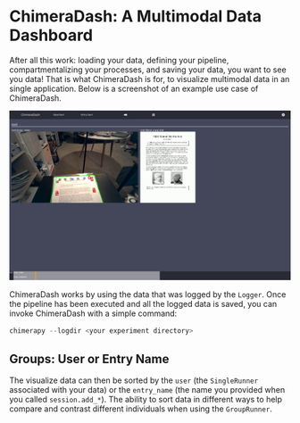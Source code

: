 # ChimeraDash: A Multimodal Data Dashboard

After all this work: loading your data, defining your pipeline,
compartmentalizing your processes, and saving your data, you want to see
you data! That is what ChimeraDash is for, to visualize multimodal data
in an single application. Below is a screenshot of an example use case
of ChimeraDash.

![ChimeraDash Screenshot](../_static/ChimeraDash.png)

ChimeraDash works by using the data that was logged by the ``Logger``.
Once the pipeline has been executed and all the logged data is saved,
you can invoke ChimeraDash with a simple command:

```python
chimerapy --logdir <your experiment directory>
```

## Groups: User or Entry Name

The visualize data can then be sorted by the ``user`` (the
``SingleRunner`` associated with your data) or the ``entry_name`` (the
name you provided when you called ``session.add_*``). The ability to
sort data in different ways to help compare and contrast different
individuals when using the ``GroupRunner``.
